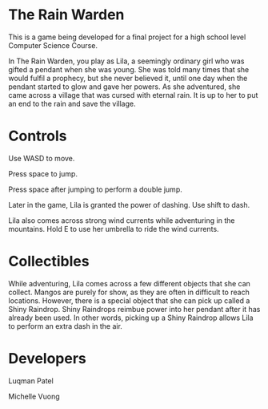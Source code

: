 # The Rain Warden

This is a game being developed for a final project for a high school level Computer Science Course.

In The Rain Warden, you play as Lila, a seemingly ordinary girl who was gifted a pendant when she was young. She was told many times that she would fulfil a prophecy, but she never believed it, until one day when the pendant started to glow and gave her powers. As she adventured, she came across a village that was cursed with eternal rain. It is up to her to put an end to the rain and save the village.

# Controls
Use WASD to move.

Press space to jump.

Press space after jumping to perform a double jump.

Later in the game, Lila is granted the power of dashing. Use shift to dash.

Lila also comes across strong wind currents while adventuring in the mountains. Hold E to use her umbrella to ride the wind currents.

# Collectibles
While adventuring, Lila comes across a few different objects that she can collect. Mangos are purely for show, as they are often in difficult to reach locations. However, there is a special object that she can pick up called a Shiny Raindrop. Shiny Raindrops reimbue power into her pendant after it has already been used. In other words, picking up a Shiny Raindrop allows Lila to perform an extra dash in the air.

# Developers
Luqman Patel

Michelle Vuong
